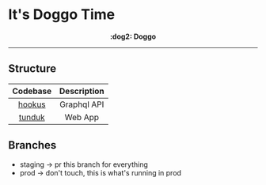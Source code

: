 # It's Doggo Time

<p align="center">
  <strong>:dog2: Doggo </strong>
</p>

---

## Structure

|     Codebase     | Description |
| :--------------: | :---------: |
| [hookus](hookus) | Graphql API |
| [tunduk](tunduk) |   Web App   |

## Branches

- staging -> pr this branch for everything
- prod -> don't touch, this is what's running in prod
